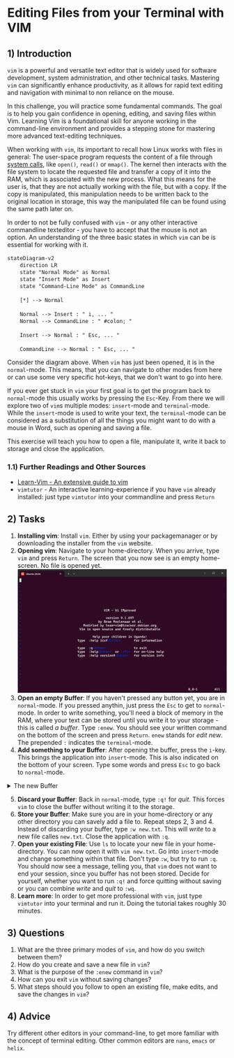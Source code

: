 <!---
{
  "depends_on": ["ed", "apt"],
  "author": "Stephan Bökelmann",
  "first_used": "2025-03-26",
  "keywords": ["vim", "exercise", "texteditor"]
}
--->

# Editing Files from your Terminal with VIM

## 1) Introduction
`vim` is a powerful and versatile text editor that is widely used for software development, system administration, and other technical tasks. Mastering `vim` can significantly enhance productivity, as it allows for rapid text editing and navigation with minimal to non reliance on the mouse.

In this challenge, you will practice some fundamental commands. The goal is to help you gain confidence in opening, editing, and saving files within Vim. Learning Vim is a foundational skill for anyone working in the command-line environment and provides a stepping stone for mastering more advanced text-editing techniques.

When working with `vim`, its important to recall how Linux works with files in general:
The user-space program requests the content of a file through [system calls](www.github.com/STEMgraph/missing), like `open()`, `read()` or `mmap()`. 
The kernel then interacts with the file system to locate the requested file and transfer a copy of it into the RAM, which is associated with the new process.
What this means for the user is, that they are not actually working with the file, but with a copy. 
If the copy is manipulated, this manipulation needs to be written back to the original location in storage, this way the manipulated file can be found using the same path later on.

In order to not be fully confused with `vim` - or any other interactive commandline texteditor - you have to accept that the mouse is not an option. 
An understanding of the three basic states in which `vim` can be is essential for working with it. 

```mermaid
stateDiagram-v2
    direction LR
    state "Normal Mode" as Normal
    state "Insert Mode" as Insert
    state "Command-Line Mode" as CommandLine

    [*] --> Normal

    Normal --> Insert : " i, ... "
    Normal --> CommandLine : " #colon; "

    Insert --> Normal : " Esc, ... "

    CommandLine --> Normal : " Esc, ... "
```
Consider the diagram above. When `vim` has just been opened, it is in the `normal`-mode. This means, that you can navigate to other modes from here or can use some very specific hot-keys, that we don't want to go into here. 

If you ever get stuck in `vim` your first goal is to get the program back to `normal`-mode this usually works by pressing the `Esc`-Key.
From there we will explore two of `vim`s multiple modes: `insert`-mode and `terminal`-mode. 
While the `insert`-mode is used to write your text, the `terminal`-mode can be considered as a substitution of all the things you might want to do with a mouse in Word, such as opening and saving a file. 

This exercise will teach you how to open a file, manipulate it, write it back to storage and close the application. 

### 1.1) Further Readings and Other Sources
- [Learn-Vim - An extensive guide to vim](https://github.com/iggredible/Learn-Vim)
- `vimtutor` - An interactive learning-experience if you have `vim` already installed: just type `vimtutor` into your commandline and press `Return`

## 2) Tasks
1. **Installing vim**: Install `vim`. Either by using your packagemanager or by downloading the installer from the `vim` website.
2. **Opening vim**: Navigate to your home-directory. When you arrive, type `vim` and press `Return`. The screen that you now see is an empty home-screen. No file is opened yet.
![VIMs homescreen](assets/homescreen.png)
3. **Open an empty Buffer**: If you haven't pressed any button yet, you are in `normal`-mode. If you pressed anythin, just press the `Esc` to get to `normal`-mode. In order to write something, you'll need a block of memory in the RAM, where your text can be stored until you write it to your storage - this is called _a buffer_. Type `:enew`. You should see your written command on the bottom of the screen and press `Return`. `enew` stands for _edit new_. The prepended `:` indicates the `terminal`-mode. 
4. **Add something to your Buffer**: After opening the buffer, press the `i`-key. This brings the application into `insert`-mode. This is also indicated on the bottom of your screen. Type some words and press `Esc` to go back to `normal`-mode.

<details>
  <summary>The new Buffer</summary>

  You can also press `i` directly from the home screen. `:enew` was just used here to present the concept of a buffer more clearly.

</details>

5. **Discard your Buffer**: Back in `normal`-mode, type `:q!` for _quit_. This forces `vim` to close the buffer without writing it to the storage.
6. **Store your Buffer**: Make sure you are in your home-directory or any other directory you can savely add a file to. Repeat steps 2, 3 and 4. Instead of discarding your buffer, type `:w new.txt`. This will _write_ to a new file calles `new.txt`. Close the application with `:q`. 
7. **Open your existing File**: Use `ls` to locate your new file in your home-directory. You can now open it with `vim new.txt`. Go into `insert`-mode and change something within that file. Don't type `:w`, but try to run `:q`. You should now see a message, telling you, that `vim` does not want to end your session, since you buffer has not been stored. Decide for yourself, whether you want to run `:q!` and force quitting without saving or you can combine _write_ and _quit_ to `:wq`. 
8. **Learn more**: In order to get more professional with `vim`, just type `vimtutor` into your terminal and run it. Doing the tutorial takes roughly 30 minutes. 

## 3) Questions
1. What are the three primary modes of `vim`, and how do you switch between them?
2. How do you create and save a new file in `vim`?
3. What is the purpose of the `:enew` command in `vim`?
4. How can you exit `vim` without saving changes?
5. What steps should you follow to open an existing file, make edits, and save the changes in `vim`?

## 4) Advice
Try different other editors in your command-line, to get more familiar with the concept of terminal editing. Other common editors are `nano`, `emacs` or `helix`.